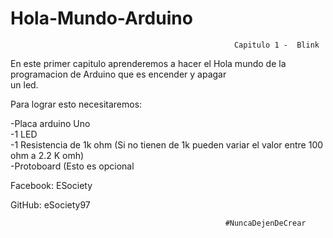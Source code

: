 # Hola-Mundo-Arduino

                                                      Capitulo 1 -  Blink 
                                                                                                                                 
  En este primer capitulo aprenderemos a hacer el Hola mundo de la programacion de Arduino que es encender y apagar           
  un led.                                                                                                                        
                                                                                                                                 
  Para lograr esto necesitaremos:                                                                                               
                                                                                                                                
  -Placa arduino Uno                                                                                                             
  -1 LED                                                                                                                         
  -1 Resistencia de 1k ohm (Si no tienen de 1k pueden variar el valor entre 100 ohm a 2.2 K omh)                                 
  -Protoboard (Esto es opcional                                                                                                  
                                                                                                                                 
                                                                                                                                
                                                                                                                                 
  
  
  Facebook: ESociety 
  
  GitHub: eSociety97                                                                                                                                  
  
  
  
  
  
  
                                                    
                                                    #NuncaDejenDeCrear                                                      
